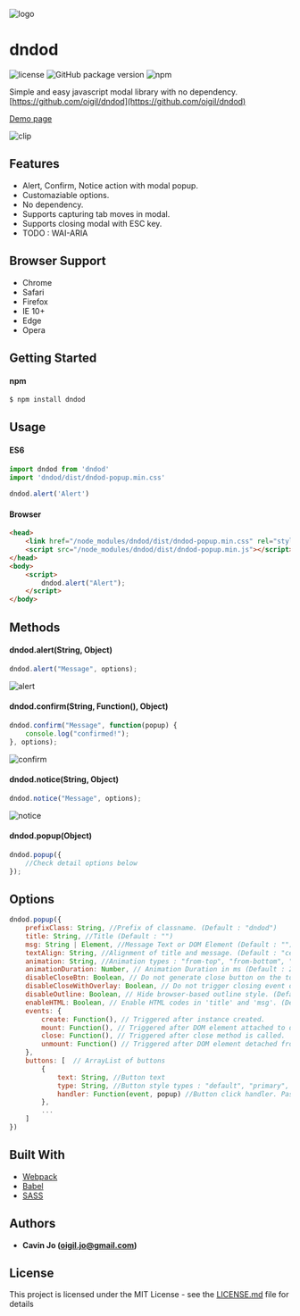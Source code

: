 ![logo](./docs/readme-logo.png)
# dndod

![license](https://img.shields.io/github/license/mashape/apistatus.svg?style=flat-square)
![GitHub package version](https://img.shields.io/github/package-json/v/badges/shields.svg?style=flat-square)
![npm](https://img.shields.io/npm/v/npm.svg)


Simple and easy javascript modal library with no dependency.
[https://github.com/oigil/dndod](https://github.com/oigil/dndod)   
 
[Demo page](https://oigil.github.io/dndod/demo)


![clip](./docs/readme-clip.gif)
   
## Features
* Alert, Confirm, Notice action with modal popup.
* Customaziable options.
* No dependency.
* Supports capturing tab moves in modal.
* Supports closing modal with ESC key.
* TODO : WAI-ARIA

## Browser Support
* Chrome
* Safari
* Firefox
* IE 10+
* Edge
* Opera

## Getting Started
#### npm
````bash
$ npm install dndod
````

## Usage
#### ES6
```javascript
import dndod from 'dndod'
import 'dndod/dist/dndod-popup.min.css'
    
dndod.alert('Alert')
```

#### Browser
```html
<head>
    <link href="/node_modules/dndod/dist/dndod-popup.min.css" rel="stylesheet" type="text/css">
    <script src="/node_modules/dndod/dist/dndod-popup.min.js"></script>
</head>
<body>
    <script>
        dndod.alert("Alert");
    </script>
</body>
```

## Methods
#### dndod.alert(String, Object)
````javascript
dndod.alert("Message", options);
````
![alert](./docs/readme-alert.png)
        
#### dndod.confirm(String, Function(), Object)
````javascript
dndod.confirm("Message", function(popup) {
    console.log("confirmed!");
}, options);
````
![confirm](./docs/readme-confirm.png)

#### dndod.notice(String, Object)
````javascript
dndod.notice("Message", options);
````
![notice](./docs/readme-notice.png)

#### dndod.popup(Object)
```` javascript
dndod.popup({
    //Check detail options below 
});
````

## Options
````javascript
dndod.popup({
    prefixClass: String, //Prefix of classname. (Default : "dndod")
    title: String, //Title (Default : "")
    msg: String | Element, //Message Text or DOM Element (Default : "")
    textAlign: String, //Alignment of title and message. (Default : "center")
    animation: String, //Animation types : "from-top", "from-bottom", "none" (Default : "from-top")
    animationDuration: Number, // Animation Duration in ms (Default : 250)
    disableCloseBtn: Boolean, // Do not generate close button on the top right corner. (Default : false)
    disableCloseWithOverlay: Boolean, // Do not trigger closing event on clicking overlay. (Default : false)
    disableOutline: Boolean, // Hide browser-based outline style. (Default : false)
    enableHTML: Boolean, // Enable HTML codes in 'title' and 'msg'. (Default : false)
    events: {
        create: Function(), // Triggered after instance created.
        mount: Function(), // Triggered after DOM element attached to document's body.
        close: Function(), // Triggered after close method is called.
        unmount: Function() // Triggered after DOM element detached from document's body.   
    },
    buttons: [  // ArrayList of buttons
        {
            text: String, //Button text
            type: String, //Button style types : "default", "primary", "info", "success", "warning", "danger" (Default: "default")
            handler: Function(event, popup) //Button click handler. Pass
        },
        ...
    ]
})
````

## Built With

* [Webpack](https://webpack.js.org)
* [Babel](https://babeljs.io)
* [SASS](https://sass-lang.com)

## Authors

* **Cavin Jo (<oigil.jo@gmail.com>)**


## License

This project is licensed under the MIT License - see the [LICENSE.md](LICENSE.md) file for details

